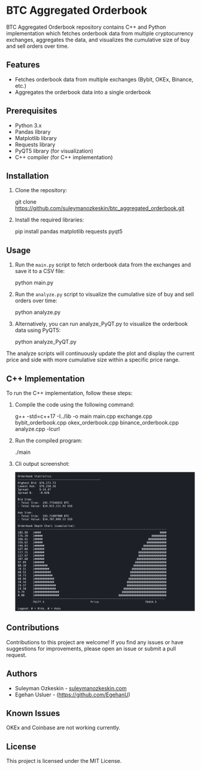 # BTC Aggregated Orderbook

BTC Aggregated Orderbook repository contains C++ and Python implementation which fetches orderbook data from multiple cryptocurrency exchanges, aggregates the data, and visualizes the cumulative size of buy and sell orders over time.

## Features

- Fetches orderbook data from multiple exchanges (Bybit, OKEx, Binance, etc.)
- Aggregates the orderbook data into a single orderbook

## Prerequisites

- Python 3.x
- Pandas library
- Matplotlib library
- Requests library
- PyQT5 library (for visualization)
- C++ compiler (for C++ implementation)

## Installation

1. Clone the repository:

    git clone <https://github.com/suleymanozkeskin/btc_aggregated_orderbook.git>

2. Install the required libraries:

    pip install pandas matplotlib requests pyqt5

## Usage

1. Run the `main.py` script to fetch orderbook data from the exchanges and save it to a CSV file:

    python main.py

2. Run the `analyze.py` script to visualize the cumulative size of buy and sell orders over time:

    python analyze.py

3. Alternatively, you can run analyze_PyQT.py to visualize the orderbook data using PyQT5:

    python analyze_PyQT.py

The analyze scripts will continuously update the plot and display the current price and side with more cumulative size within a specific price range.

## C++ Implementation

To run the C++ implementation, follow these steps:

1. Compile the code using the following command:

    g++ -std=c++17 -I../lib -o main main.cpp exchange.cpp bybit_orderbook.cpp okex_orderbook.cpp binance_orderbook.cpp analyze.cpp -lcurl

2. Run the compiled program:

    ./main

3. Cli output screenshot:

    ![cli-stats](cli-stats.png)

## Contributions

Contributions to this project are welcome! If you find any issues or have suggestions for improvements, please open an issue or submit a pull request.

## Authors

- Suleyman Ozkeskin - [suleymanozkeskin.com](https://suleymanozkeskin.com)
- Egehan Usluer - (<https://github.com/EgehanU>)

## Known Issues

OKEx and Coinbase are not working currently.

## License

This project is licensed under the MIT License.
